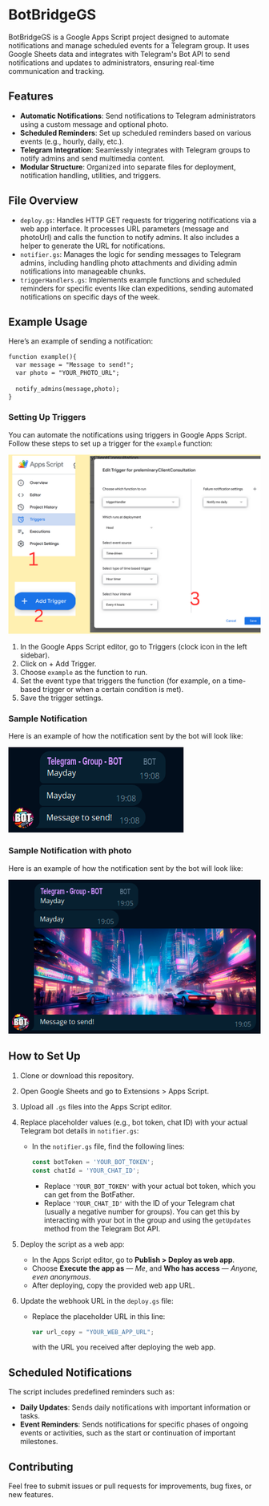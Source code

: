 # BotBridgeGS
BotBridgeGS is a Google Apps Script project designed to automate notifications and manage scheduled events for a Telegram group. It uses Google Sheets data and integrates with Telegram's Bot API to send notifications and updates to administrators, ensuring real-time communication and tracking.

## Features
- **Automatic Notifications**: Send notifications to Telegram administrators using a custom message and optional photo.
- **Scheduled Reminders**: Set up scheduled reminders based on various events (e.g., hourly, daily, etc.).
- **Telegram Integration**: Seamlessly integrates with Telegram groups to notify admins and send multimedia content.
- **Modular Structure**: Organized into separate files for deployment, notification handling, utilities, and triggers.

## File Overview
- `deploy.gs`: Handles HTTP GET requests for triggering notifications via a web app interface. It processes URL parameters (message and photoUrl) and calls the function to notify admins. It also includes a helper to generate the URL for notifications.
- `notifier.gs`: Manages the logic for sending messages to Telegram admins, including handling photo attachments and dividing admin notifications into manageable chunks.
- `triggerHandlers.gs`: Implements example functions and scheduled reminders for specific events like clan expeditions, sending automated notifications on specific days of the week.

## Example Usage
Here’s an example of sending a notification:
```
function example(){
  var message = "Message to send!";
  var photo = "YOUR_PHOTO_URL";

  notify_admins(message,photo);
}
```
### Setting Up Triggers
You can automate the notifications using triggers in Google Apps Script. Follow these steps to set up a trigger for the `example` function:

![Setting Up Triggers](./res/trigger.png)

1. In the Google Apps Script editor, go to Triggers (clock icon in the left sidebar).
2. Click on + Add Trigger.
3. Choose `example` as the function to run.
4. Set the event type that triggers the function (for example, on a time-based trigger or when a certain condition is met).
5. Save the trigger settings.

### Sample Notification

Here is an example of how the notification sent by the bot will look like:

![Message Preview](./res/msg.png)

### Sample Notification with photo

Here is an example of how the notification sent by the bot will look like:

![Message Preview](./res/msg+photo.png)



## How to Set Up
1. Clone or download this repository.
2. Open Google Sheets and go to Extensions > Apps Script.
3. Upload all `.gs` files into the Apps Script editor.
4. Replace placeholder values (e.g., bot token, chat ID) with your actual Telegram bot details in `notifier.gs`:
   - In the `notifier.gs` file, find the following lines:
     ```javascript
     const botToken = 'YOUR_BOT_TOKEN';
     const chatId = 'YOUR_CHAT_ID';
     ```
     - Replace `'YOUR_BOT_TOKEN'` with your actual bot token, which you can get from the BotFather.
     - Replace `'YOUR_CHAT_ID'` with the ID of your Telegram chat (usually a negative number for groups). You can get this by interacting with your bot in the group and using the `getUpdates` method from the Telegram Bot API.

5. Deploy the script as a web app:
   - In the Apps Script editor, go to **Publish > Deploy as web app**.
   - Choose **Execute the app as** — *Me*, and **Who has access** — *Anyone, even anonymous*.
   - After deploying, copy the provided web app URL.
6. Update the webhook URL in the `deploy.gs` file:
   - Replace the placeholder URL in this line:

     ```javascript
     var url_copy = "YOUR_WEB_APP_URL";
     ```

     with the URL you received after deploying the web app.

## Scheduled Notifications
The script includes predefined reminders such as:
- **Daily Updates**: Sends daily notifications with important information or tasks.
- **Event Reminders**: Sends notifications for specific phases of ongoing events or activities, such as the start or continuation of important milestones.

## Contributing
Feel free to submit issues or pull requests for improvements, bug fixes, or new features.
